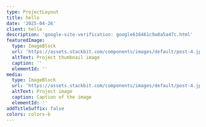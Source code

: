 ```yaml
---
type: ProjectLayout
title: hello
date: '2025-04-26'
client: hello
description: 'google-site-verification: google616461c9a8a5a47c.html'
featuredImage:
  type: ImageBlock
  url: 'https://assets.stackbit.com/components/images/default/post-4.jpeg'
  altText: Project thumbnail image
  caption: ''
  elementId: ''
media:
  type: ImageBlock
  url: 'https://assets.stackbit.com/components/images/default/post-4.jpeg'
  altText: Project image
  caption: Caption of the image
  elementId: ''
addTitleSuffix: false
colors: colors-b
---
```

